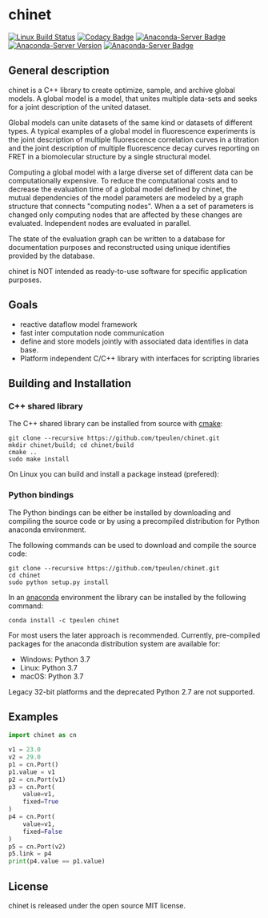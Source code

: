 # chinet
[![Linux Build Status](https://travis-ci.org/tpeulen/chinet.svg?branch=master)](https://travis-ci.org/tpeulen/chinet)
[![Codacy Badge](https://api.codacy.com/project/badge/Grade/9b8528bd067148d68d55cb3edeb10fe6)](https://www.codacy.com?utm_source=github.com&amp;utm_medium=referral&amp;utm_content=tpeulen/chinet&amp;utm_campaign=Badge_Grade)
[![Anaconda-Server Badge](https://anaconda.org/tpeulen/chinet/badges/installer/conda.svg)](https://conda.anaconda.org/tpeulen)
[![Anaconda-Server Version](https://anaconda.org/tpeulen/chinet/badges/version.svg)](https://anaconda.org/tpeulen/chinet)
[![Anaconda-Server Badge](https://anaconda.org/tpeulen/chinet/badges/platforms.svg)](https://anaconda.org/tpeulen/chinet)

## General description

chinet is a C++ library to create optimize, sample, and archive global 
models. A global model is a model, that unites multiple data-sets and
seeks for a joint description of the united dataset.

Global models can unite datasets of the same kind or datasets of 
different types. A typical examples of a global model in fluorescence 
experiments is the joint description of multiple fluorescence 
correlation curves in a titration and the joint description of multiple
fluorescence decay curves reporting on FRET in a biomolecular structure
by a single structural model.

Computing a global model with a large diverse set of different data 
can be computationally expensive. To reduce the computational costs
and to decrease the evaluation time of a global model defined by chinet,
the mutual dependencies of the model parameters are modeled by a graph
structure that connects "computing nodes". When a a set of parameters is
changed only computing nodes that are affected by these changes are 
evaluated. Independent nodes are evaluated in parallel. 

The state of the evaluation graph can be written to a database for 
documentation purposes and reconstructed using unique identifies 
provided by the database. 

chinet is NOT intended as ready-to-use software for specific application 
purposes.

## Goals

*   reactive dataflow model framework  
*   fast inter computation node communication
*   define and store models jointly with associated data identifies in data base.
*   Platform independent C/C++ library with interfaces for scripting libraries 

## Building and Installation

### C++ shared library

The C++ shared library can be installed from source with [cmake](https://cmake.org/):

```console
git clone --recursive https://github.com/tpeulen/chinet.git
mkdir chinet/build; cd chinet/build
cmake ..
sudo make install
```

On Linux you can build and install a package instead (prefered):

### Python bindings
The Python bindings can be either be installed by downloading and 
compiling the source code or by using a precompiled distribution for 
Python anaconda environment.

The following commands can be used to download and compile the source 
code:

```console
git clone --recursive https://github.com/tpeulen/chinet.git
cd chinet
sudo python setup.py install
```

In an [anaconda](https://www.anaconda.com/) environment the library can 
be installed by the following command: 
```console
conda install -c tpeulen chinet
```

For most users the later approach is recommended. Currently, 
pre-compiled packages for the anaconda distribution system are 
available for:

*   Windows: Python 3.7
*   Linux: Python 3.7
*   macOS: Python 3.7

Legacy 32-bit platforms and the deprecated Python 2.7 are not supported.

## Examples

```python
import chinet as cn

v1 = 23.0
v2 = 29.0
p1 = cn.Port()
p1.value = v1
p2 = cn.Port(v1)
p3 = cn.Port(
    value=v1,
    fixed=True
)
p4 = cn.Port(
    value=v1,
    fixed=False
)
p5 = cn.Port(v2)
p5.link = p4
print(p4.value == p1.value)
```

## License

chinet is released under the open source MIT license.

